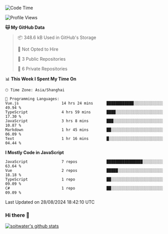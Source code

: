 <!--START_SECTION:waka-->
![Code Time](http://img.shields.io/badge/Code%20Time-3%2C920%20hrs%2033%20mins-blue)

![Profile Views](http://img.shields.io/badge/Profile%20Views-0-blue)

**🐱 My GitHub Data** 

> 📦 348.6 kB Used in GitHub's Storage 
 > 
> 🚫 Not Opted to Hire
 > 
> 📜 3 Public Repositories 
 > 
> 🔑 6 Private Repositories 
 > 
📊 **This Week I Spent My Time On** 

```text
🕑︎ Time Zone: Asia/Shanghai

💬 Programming Languages: 
Vue.js                   14 hrs 24 mins      ████████████░░░░░░░░░░░░░   49.94 % 
TypeScript               4 hrs 59 mins       ████░░░░░░░░░░░░░░░░░░░░░   17.30 % 
JavaScript               3 hrs 8 mins        ███░░░░░░░░░░░░░░░░░░░░░░   10.87 % 
Markdown                 1 hr 45 mins        ██░░░░░░░░░░░░░░░░░░░░░░░   06.09 % 
Text                     1 hr 16 mins        █░░░░░░░░░░░░░░░░░░░░░░░░   04.44 % 
```

**I Mostly Code in JavaScript** 

```text
JavaScript               7 repos             ████████████████░░░░░░░░░   63.64 % 
Vue                      2 repos             █████░░░░░░░░░░░░░░░░░░░░   18.18 % 
TypeScript               1 repo              ██░░░░░░░░░░░░░░░░░░░░░░░   09.09 % 
C#                       1 repo              ██░░░░░░░░░░░░░░░░░░░░░░░   09.09 % 
```




 Last Updated on 28/08/2024 18:42:10 UTC
<!--END_SECTION:waka-->

### Hi there 👋
[![soitwater's github stats](https://github-readme-stats.vercel.app/api?username=soitwater)](https://github.com/soitwater/github-readme-stats)
